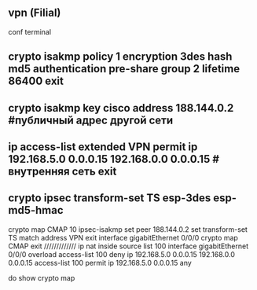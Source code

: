 vpn (Filial)
----------------------------------
conf terminal

crypto isakmp policy 1
encryption 3des
hash md5
authentication pre-share 
group 2
lifetime 86400
exit
-
crypto isakmp key cisco address 188.144.0.2 #публичный адрес другой сети
-
ip access-list extended VPN
permit ip 192.168.5.0 0.0.0.15 192.168.0.0 0.0.0.15 # внутренняя сеть 
exit
-
crypto ipsec transform-set TS esp-3des esp-md5-hmac
-
crypto map CMAP 10 ipsec-isakmp
set peer 188.144.0.2
set transform-set TS
match address VPN
exit
interface gigabitEthernet 0/0/0
crypto map CMAP
exit
/////////////
ip nat inside source list 100 interface gigabitEthernet 0/0/0 overload
access-list 100 deny ip 192.168.5.0 0.0.0.15 192.168.0.0 0.0.0.15
access-list 100 permit ip 192.168.5.0 0.0.0.15 any


do show crypto map

